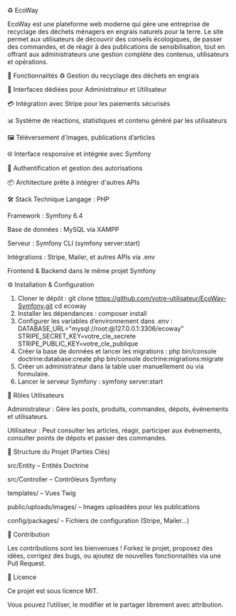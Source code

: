 ♻️ EcoWay

EcoWay est une plateforme web moderne qui gère une entreprise de recyclage des déchets ménagers en engrais naturels pour la terre. Le site permet aux utilisateurs de découvrir des conseils écologiques, de passer des commandes, et de réagir à des publications de sensibilisation, tout en offrant aux administrateurs une gestion complète des contenus, utilisateurs et opérations.

🚀 Fonctionnalités
♻️ Gestion du recyclage des déchets en engrais

👤 Interfaces dédiées pour Administrateur et Utilisateur

💳 Intégration avec Stripe pour les paiements sécurisés

📊 Système de réactions, statistiques et contenu généré par les utilisateurs

🖼️ Téléversement d’images, publications d’articles

🌐 Interface responsive et intégrée avec Symfony

🔐 Authentification et gestion des autorisations

📦 Architecture prête à intégrer d'autres APIs

🛠️ Stack Technique
Langage : PHP

Framework : Symfony 6.4

Base de données : MySQL via XAMPP

Serveur : Symfony CLI (symfony server:start)

Intégrations : Stripe, Mailer, et autres APIs via .env

Frontend & Backend dans le même projet Symfony

⚙️ Installation & Configuration

1. Cloner le dépôt :
git clone https://github.com/votre-utilisateur/EcoWay-Symfony.git
cd ecoway
2. Installer les dépendances :
composer install
3. Configurer les variables d’environnement dans .env :
DATABASE_URL="mysql://root:@127.0.0.1:3306/ecoway"
STRIPE_SECRET_KEY=votre_cle_secrete
STRIPE_PUBLIC_KEY=votre_cle_publique
4. Créer la base de données et lancer les migrations :
php bin/console doctrine:database:create
php bin/console doctrine:migrations:migrate
5. Créer un administrateur dans la table user manuellement ou via formulaire.
6. Lancer le serveur Symfony :
symfony server:start

👥 Rôles Utilisateurs

Administrateur : Gère les posts, produits, commandes, dépots, événements et utilisateurs.

Utilisateur : Peut consulter les articles, réagir, participer aux événements, consulter points de dépots et passer des commandes.

📁 Structure du Projet (Parties Clés)

src/Entity – Entités Doctrine

src/Controller – Contrôleurs Symfony

templates/ – Vues Twig

public/uploads/images/ – Images uploadées pour les publications

config/packages/ – Fichiers de configuration (Stripe, Mailer…)

🤝 Contribution

Les contributions sont les bienvenues ! Forkez le projet, proposez des idées, corrigez des bugs, ou ajoutez de nouvelles fonctionnalités via une Pull Request.

📄 Licence

Ce projet est sous licence MIT.

Vous pouvez l’utiliser, le modifier et le partager librement avec attribution.

